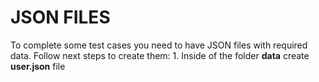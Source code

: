 # JSON FILES
To complete some test cases you need to have JSON files with required data.
Follow next steps to create them:
    1. Inside of the folder **data** create **user.json** file 

